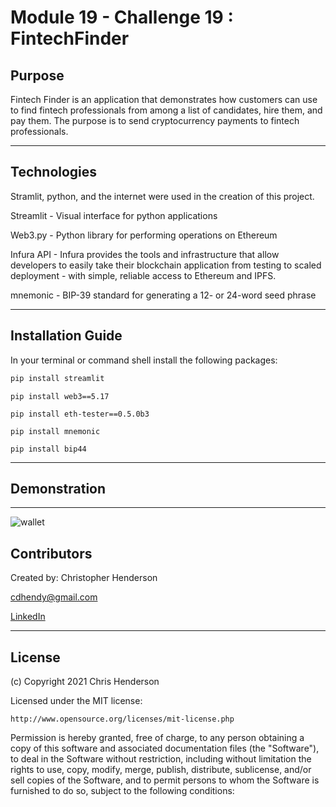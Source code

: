 Module 19 - Challenge 19 : FintechFinder
==========================================

## Purpose

Fintech Finder is an application that demonstrates how customers can use to find fintech professionals from among a list of candidates, hire them, and pay them. The purpose is to send cryptocurrency payments to fintech professionals.

---

## Technologies

Stramlit, python, and the internet were used in the creation of this project. 

Streamlit - Visual interface for python applications

Web3.py - Python library for performing operations on Ethereum

Infura API - Infura provides the tools and infrastructure that allow developers to easily take their blockchain application from testing to scaled deployment - with simple, reliable access to Ethereum and IPFS.

mnemonic - BIP-39 standard for generating a 12- or 24-word seed phrase 

---

## Installation Guide

In your terminal or command shell install the following packages: 

```python
pip install streamlit
```
```
pip install web3==5.17
```
```
pip install eth-tester==0.5.0b3
```
```
pip install mnemonic
```
```
pip install bip44
```

---
## Demonstration
---

![wallet](https://github.com/cdhendy/cypto_wallet/blob/images/1.png?raw=true)

## Contributors

Created by: Christopher Henderson

cdhendy@gmail.com

[LinkedIn](https://www.linkedin.com/in/chris-henderson123/)

---

## License

(c) Copyright 2021 Chris Henderson

Licensed under the MIT license:

    http://www.opensource.org/licenses/mit-license.php

Permission is hereby granted, free of charge, to any person obtaining a copy
of this software and associated documentation files (the "Software"), to deal
in the Software without restriction, including without limitation the rights
to use, copy, modify, merge, publish, distribute, sublicense, and/or sell
copies of the Software, and to permit persons to whom the Software is
furnished to do so, subject to the following conditions:
